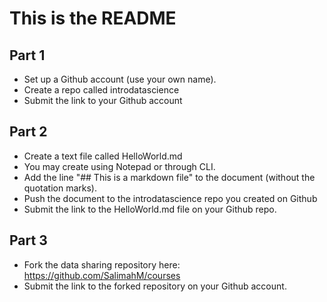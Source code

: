 # This is the README
## Part 1
* Set up a Github account (use your own name).
* Create a repo called introdatascience
* Submit the link to your Github account

## Part 2
* Create a text file called HelloWorld.md
* You may create using Notepad or through CLI.
* Add the line "## This is a markdown file" to the document (without the quotation marks).
* Push the document to the introdatascience repo you created on Github
* Submit the link to the HelloWorld.md file on your Github repo.

## Part 3
* Fork the data sharing repository here: https://github.com/SalimahM/courses
* Submit the link to the forked repository on your Github account.
